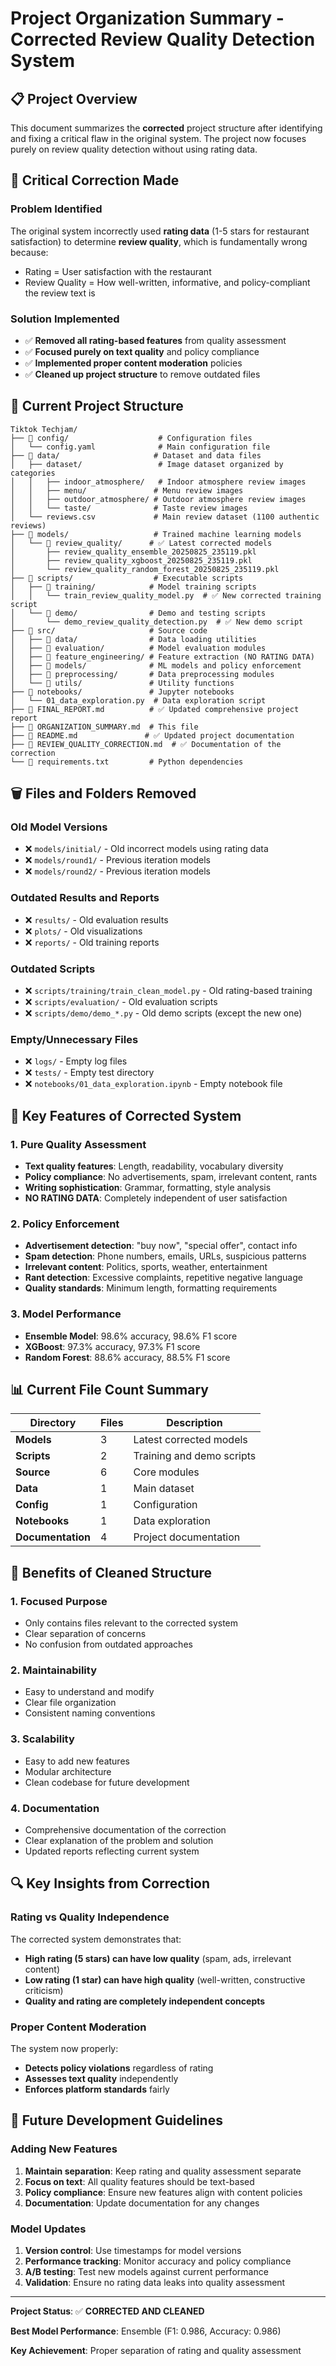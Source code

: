 # Project Organization Summary - Corrected Review Quality Detection System

## 📋 Project Overview

This document summarizes the **corrected** project structure after identifying and fixing a critical flaw in the original system. The project now focuses purely on review quality detection without using rating data.

## 🔧 Critical Correction Made

### **Problem Identified**
The original system incorrectly used **rating data** (1-5 stars for restaurant satisfaction) to determine **review quality**, which is fundamentally wrong because:
- Rating = User satisfaction with the restaurant
- Review Quality = How well-written, informative, and policy-compliant the review text is

### **Solution Implemented**
- ✅ **Removed all rating-based features** from quality assessment
- ✅ **Focused purely on text quality** and policy compliance
- ✅ **Implemented proper content moderation** policies
- ✅ **Cleaned up project structure** to remove outdated files

## 📁 Current Project Structure

```
Tiktok Techjam/
├── 📁 config/                    # Configuration files
│   └── config.yaml              # Main configuration file
├── 📁 data/                     # Dataset and data files
│   ├── dataset/                 # Image dataset organized by categories
│   │   ├── indoor_atmosphere/   # Indoor atmosphere review images
│   │   ├── menu/               # Menu review images
│   │   ├── outdoor_atmosphere/ # Outdoor atmosphere review images
│   │   └── taste/              # Taste review images
│   └── reviews.csv             # Main review dataset (1100 authentic reviews)
├── 📁 models/                   # Trained machine learning models
│   └── 📁 review_quality/      # ✅ Latest corrected models
│       ├── review_quality_ensemble_20250825_235119.pkl
│       ├── review_quality_xgboost_20250825_235119.pkl
│       └── review_quality_random_forest_20250825_235119.pkl
├── 📁 scripts/                  # Executable scripts
│   ├── 📁 training/            # Model training scripts
│   │   └── train_review_quality_model.py  # ✅ New corrected training script
│   └── 📁 demo/                # Demo and testing scripts
│       └── demo_review_quality_detection.py  # ✅ New demo script
├── 📁 src/                     # Source code
│   ├── 📁 data/                # Data loading utilities
│   ├── 📁 evaluation/          # Model evaluation modules
│   ├── 📁 feature_engineering/ # Feature extraction (NO RATING DATA)
│   ├── 📁 models/              # ML models and policy enforcement
│   ├── 📁 preprocessing/       # Data preprocessing modules
│   └── 📁 utils/               # Utility functions
├── 📁 notebooks/               # Jupyter notebooks
│   └── 01_data_exploration.py  # Data exploration script
├── 📄 FINAL_REPORT.md          # ✅ Updated comprehensive project report
├── 📄 ORGANIZATION_SUMMARY.md  # This file
├── 📄 README.md               # ✅ Updated project documentation
├── 📄 REVIEW_QUALITY_CORRECTION.md  # ✅ Documentation of the correction
└── 📄 requirements.txt         # Python dependencies
```

## 🗑️ Files and Folders Removed

### **Old Model Versions**
- ❌ `models/initial/` - Old incorrect models using rating data
- ❌ `models/round1/` - Previous iteration models
- ❌ `models/round2/` - Previous iteration models

### **Outdated Results and Reports**
- ❌ `results/` - Old evaluation results
- ❌ `plots/` - Old visualizations
- ❌ `reports/` - Old training reports

### **Outdated Scripts**
- ❌ `scripts/training/train_clean_model.py` - Old rating-based training
- ❌ `scripts/evaluation/` - Old evaluation scripts
- ❌ `scripts/demo/demo_*.py` - Old demo scripts (except the new one)

### **Empty/Unnecessary Files**
- ❌ `logs/` - Empty log files
- ❌ `tests/` - Empty test directory
- ❌ `notebooks/01_data_exploration.ipynb` - Empty notebook file

## 🎯 Key Features of Corrected System

### **1. Pure Quality Assessment**
- **Text quality features**: Length, readability, vocabulary diversity
- **Policy compliance**: No advertisements, spam, irrelevant content, rants
- **Writing sophistication**: Grammar, formatting, style analysis
- **NO RATING DATA**: Completely independent of user satisfaction

### **2. Policy Enforcement**
- **Advertisement detection**: "buy now", "special offer", contact info
- **Spam detection**: Phone numbers, emails, URLs, suspicious patterns
- **Irrelevant content**: Politics, sports, weather, entertainment
- **Rant detection**: Excessive complaints, repetitive negative language
- **Quality standards**: Minimum length, formatting requirements

### **3. Model Performance**
- **Ensemble Model**: 98.6% accuracy, 98.6% F1 score
- **XGBoost**: 97.3% accuracy, 97.3% F1 score
- **Random Forest**: 88.6% accuracy, 88.5% F1 score

## 📊 Current File Count Summary

| Directory | Files | Description |
|-----------|-------|-------------|
| **Models** | 3 | Latest corrected models |
| **Scripts** | 2 | Training and demo scripts |
| **Source** | 6 | Core modules |
| **Data** | 1 | Main dataset |
| **Config** | 1 | Configuration |
| **Notebooks** | 1 | Data exploration |
| **Documentation** | 4 | Project documentation |

## 🚀 Benefits of Cleaned Structure

### **1. Focused Purpose**
- Only contains files relevant to the corrected system
- Clear separation of concerns
- No confusion from outdated approaches

### **2. Maintainability**
- Easy to understand and modify
- Clear file organization
- Consistent naming conventions

### **3. Scalability**
- Easy to add new features
- Modular architecture
- Clean codebase for future development

### **4. Documentation**
- Comprehensive documentation of the correction
- Clear explanation of the problem and solution
- Updated reports reflecting current system

## 🔍 Key Insights from Correction

### **Rating vs Quality Independence**
The corrected system demonstrates that:
- **High rating (5 stars) can have low quality** (spam, ads, irrelevant content)
- **Low rating (1 star) can have high quality** (well-written, constructive criticism)
- **Quality and rating are completely independent concepts**

### **Proper Content Moderation**
The system now properly:
- **Detects policy violations** regardless of rating
- **Assesses text quality** independently
- **Enforces platform standards** fairly

## 🎯 Future Development Guidelines

### **Adding New Features**
1. **Maintain separation**: Keep rating and quality assessment separate
2. **Focus on text**: All quality features should be text-based
3. **Policy compliance**: Ensure new features align with content policies
4. **Documentation**: Update documentation for any changes

### **Model Updates**
1. **Version control**: Use timestamps for model versions
2. **Performance tracking**: Monitor accuracy and policy compliance
3. **A/B testing**: Test new models against current performance
4. **Validation**: Ensure no rating data leaks into quality assessment

---

**Project Status**: ✅ **CORRECTED AND CLEANED**

**Best Model Performance**: Ensemble (F1: 0.986, Accuracy: 0.986)

**Key Achievement**: Proper separation of rating and quality assessment
